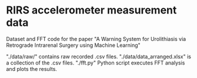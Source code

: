 # RIRS accelerometer measurement data
Dataset and FFT code for the paper "A Warning System for Urolithiasis via Retrograde Intrarenal Surgery using Machine Learning"

"./data/raw/" contains raw recorded .csv files.
"./data/data_arranged.xlsx" is a collection of the .csv files.
"./fft.py" Python script executes FFT analysis and plots the results.
